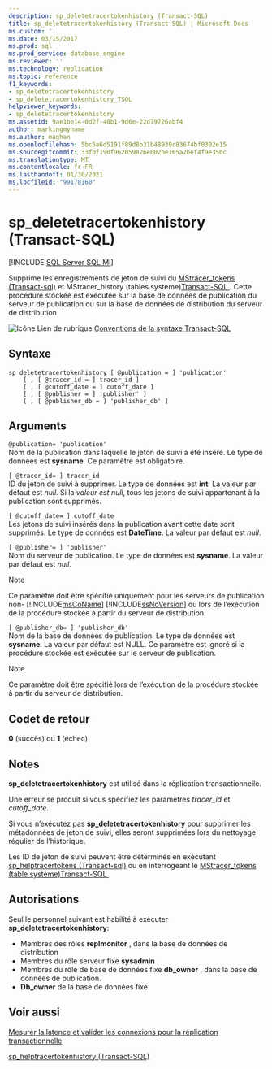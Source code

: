 ```yaml
---
description: sp_deletetracertokenhistory (Transact-SQL)
title: sp_deletetracertokenhistory (Transact-SQL) | Microsoft Docs
ms.custom: ''
ms.date: 03/15/2017
ms.prod: sql
ms.prod_service: database-engine
ms.reviewer: ''
ms.technology: replication
ms.topic: reference
f1_keywords:
- sp_deletetracertokenhistory
- sp_deletetracertokenhistory_TSQL
helpviewer_keywords:
- sp_deletetracertokenhistory
ms.assetid: 9ae1be14-0d2f-40b1-9d6e-22d79726abf4
author: markingmyname
ms.author: maghan
ms.openlocfilehash: 5bc5a6d5191f89d8b31b48939c83674bf0302e15
ms.sourcegitcommit: 33f0f190f962059826e002be165a2bef4f9e350c
ms.translationtype: MT
ms.contentlocale: fr-FR
ms.lasthandoff: 01/30/2021
ms.locfileid: "99178160"
---
```

# <a name="sp_deletetracertokenhistory-transact-sql"></a>sp_deletetracertokenhistory (Transact-SQL)

[!INCLUDE [SQL Server SQL MI](../../includes/applies-to-version/sql-asdbmi.md)]

Supprime les enregistrements de jeton de suivi du [MStracer_tokens &#40;Transact-sql&#41;](../../relational-databases/system-tables/mstracer-tokens-transact-sql.md) et MStracer_history &#40;tables système&#41;[Transact-SQL ](../../relational-databases/system-tables/mstracer-history-transact-sql.md) . Cette procédure stockée est exécutée sur la base de données de publication du serveur de publication ou sur la base de données de distribution du serveur de distribution.

![Icône Lien de rubrique](../../database-engine/configure-windows/media/topic-link.gif "Icône du lien de rubrique") [Conventions de la syntaxe Transact-SQL](../../t-sql/language-elements/transact-sql-syntax-conventions-transact-sql.md)

## <a name="syntax"></a>Syntaxe

```
sp_deletetracertokenhistory [ @publication = ] 'publication'
    [ , [ @tracer_id = ] tracer_id ]
    [ , [ @cutoff_date = ] cutoff_date ]
    [ , [ @publisher = ] 'publisher' ]
    [ , [ @publisher_db = ] 'publisher_db' ]
```

## <a name="arguments"></a>Arguments

`@publication= 'publication'`  
Nom de la publication dans laquelle le jeton de suivi a été inséré. Le type de données est **sysname**. Ce paramètre est obligatoire.

`[ @tracer_id= ] tracer_id`  
ID du jeton de suivi à supprimer. Le type de données est **int**. La valeur par défaut est *null*. Si la *valeur est null*, tous les jetons de suivi appartenant à la publication sont supprimés.

`[ @cutoff_date= ] cutoff_date`  
Les jetons de suivi insérés dans la publication avant cette date sont supprimés. Le type de données est **DateTime**. La valeur par défaut est *null*.

`[ @publisher= ] 'publisher'`  
Nom du serveur de publication. Le type de données est **sysname**. La valeur par défaut est *null*.

> [!NOTE]
> Ce paramètre doit être spécifié uniquement pour les serveurs de publication non- [!INCLUDE[msCoName](../../includes/msconame-md.md)] [!INCLUDE[ssNoVersion](../../includes/ssnoversion-md.md)] ou lors de l’exécution de la procédure stockée à partir du serveur de distribution.

`[ @publisher_db= ] 'publisher_db'`  
Nom de la base de données de publication. Le type de données est **sysname**. La valeur par défaut est NULL. Ce paramètre est ignoré si la procédure stockée est exécutée sur le serveur de publication.

> [!NOTE]
> Ce paramètre doit être spécifié lors de l’exécution de la procédure stockée à partir du serveur de distribution.

## <a name="return-code-values"></a>Codet de retour

**0** (succès) ou **1** (échec)

## <a name="remarks"></a>Notes

**sp_deletetracertokenhistory** est utilisé dans la réplication transactionnelle.  

Une erreur se produit si vous spécifiez les paramètres *tracer_id* et *cutoff_date*.

Si vous n’exécutez pas **sp_deletetracertokenhistory** pour supprimer les métadonnées de jeton de suivi, elles seront supprimées lors du nettoyage régulier de l’historique.

Les ID de jeton de suivi peuvent être déterminés en exécutant [sp_helptracertokens &#40;Transact-sql&#41;](../../relational-databases/system-stored-procedures/sp-helptracertokens-transact-sql.md) ou en interrogeant le [MStracer_tokens &#40;table système&#41;Transact-SQL ](../../relational-databases/system-tables/mstracer-tokens-transact-sql.md) .

## <a name="permissions"></a>Autorisations

Seul le personnel suivant est habilité à exécuter **sp_deletetracertokenhistory**:

- Membres des rôles **replmonitor** , dans la base de données de distribution
- Membres du rôle serveur fixe **sysadmin** .
- Membres du rôle de base de données fixe **db_owner** , dans la base de données de publication.
- **Db_owner** de la base de données fixe.

## <a name="see-also"></a>Voir aussi

[Mesurer la latence et valider les connexions pour la réplication transactionnelle](../../relational-databases/replication/monitor/measure-latency-and-validate-connections-for-transactional-replication.md)

[sp_helptracertokenhistory &#40;Transact-SQL&#41;](../../relational-databases/system-stored-procedures/sp-helptracertokenhistory-transact-sql.md)
